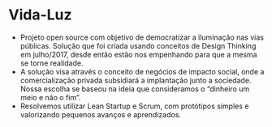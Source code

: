 # Vida-Luz

* Projeto open source com objetivo de democratizar a iluminação nas vias públicas. Solução que foi criada usando conceitos de Design Thinking em julho/2017, desde então estão nos empenhando para que a mesma se torne realidade. 
* A solução visa através o conceito de negócios de impacto social, onde a comercialização privada subsidiará a implantação junto a sociedade. Nossa escolha se baseou na ideia que consideramos o “dinheiro um meio e não o fim”.
* Resolvemos utilizar Lean Startup e Scrum, com protótipos simples e valorizando pequenos avanços e aprendizados.
